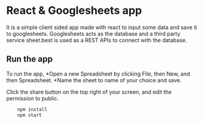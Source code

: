 
# React & Googlesheets app

It is a simple client sided app made with react to input some data and save it to googlesheets.
Googlesheets acts as the database and a third party service sheet.best is used as a REST APIs to connect with the database.

## Run the app

To run the app,
    *Open a new Spreadsheet by clicking File, then New, and then Spreadsheet.
    *Name the sheet to name of your choice and save.

Click the share button on the top right of your screen, and edit the permission to public.

```sh
    npm install
    npm start
```
